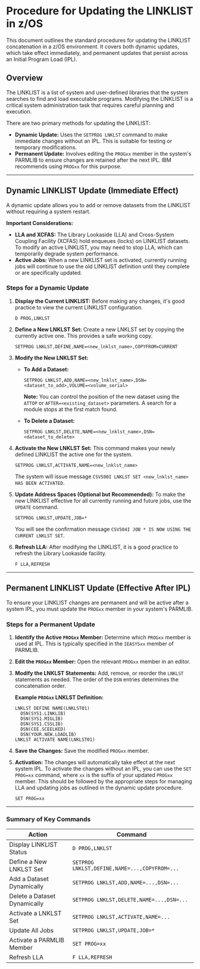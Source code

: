 # Procedure for Updating the LINKLIST in z/OS

This document outlines the standard procedures for updating the LINKLIST concatenation in a z/OS environment. It covers both dynamic updates, which take effect immediately, and permanent updates that persist across an Initial Program Load (IPL).

## Overview

The LINKLIST is a list of system and user-defined libraries that the system searches to find and load executable programs. Modifying the LINKLIST is a critical system administration task that requires careful planning and execution.

There are two primary methods for updating the LINKLIST:

*   **Dynamic Update:** Uses the `SETPROG LNKLST` command to make immediate changes without an IPL. This is suitable for testing or temporary modifications.
*   **Permanent Update:** Involves editing the `PROGxx` member in the system's PARMLIB to ensure changes are retained after the next IPL. IBM recommends using `PROGxx` for this purpose.

---

## Dynamic LINKLIST Update (Immediate Effect)

A dynamic update allows you to add or remove datasets from the LINKLIST without requiring a system restart.

**Important Considerations:**

*   **LLA and XCFAS:** The Library Lookaside (LLA) and Cross-System Coupling Facility (XCFAS) hold enqueues (locks) on LINKLIST datasets. To modify an active LINKLIST, you may need to stop LLA, which can temporarily degrade system performance.
*   **Active Jobs:** When a new LINKLIST set is activated, currently running jobs will continue to use the old LINKLIST definition until they complete or are specifically updated.

### Steps for a Dynamic Update

1.  **Display the Current LINKLIST:**
    Before making any changes, it's good practice to view the current LINKLIST configuration.
    ```zoscommand
    D PROG,LNKLST
    ```

2.  **Define a New LNKLST Set:**
    Create a new LNKLST set by copying the currently active one. This provides a safe working copy.
    ```zoscommand
    SETPROG LNKLST,DEFINE,NAME=<new_lnklst_name>,COPYFROM=CURRENT
    ```

3.  **Modify the New LNKLST Set:**
    *   **To Add a Dataset:**
        ```zoscommand
        SETPROG LNKLST,ADD,NAME=<new_lnklst_name>,DSN=<dataset_to_add>,VOLUME=<volume_serial>
        ```
        **Note:** You can control the position of the new dataset using the `ATTOP` or `AFTER=<existing_dataset>` parameters. A search for a module stops at the first match found.

    *   **To Delete a Dataset:**
        ```zoscommand
        SETPROG LNKLST,DELETE,NAME=<new_lnklst_name>,DSN=<dataset_to_delete>
        ```

4.  **Activate the New LNKLST Set:**
    This command makes your newly defined LINKLIST the active one for the system.
    ```zoscommand
    SETPROG LNKLST,ACTIVATE,NAME=<new_lnklst_name>
    ```
    The system will issue message `CSV500I LNKLST SET <new_lnklst_name> HAS BEEN ACTIVATED`.

5.  **Update Address Spaces (Optional but Recommended):**
    To make the new LINKLIST effective for all currently running and future jobs, use the `UPDATE` command.
    ```zoscommand
    SETPROG LNKLST,UPDATE,JOB=*
    ```
    You will see the confirmation message `CSV504I JOB * IS NOW USING THE CURRENT LNKLST SET`.

6.  **Refresh LLA:**
    After modifying the LINKLIST, it is a good practice to refresh the Library Lookaside facility.
    ```zoscommand
    F LLA,REFRESH
    ```

---

## Permanent LINKLIST Update (Effective After IPL)

To ensure your LINKLIST changes are permanent and will be active after a system IPL, you must update the `PROGxx` member in your system's PARMLIB.

### Steps for a Permanent Update

1.  **Identify the Active `PROGxx` Member:**
    Determine which `PROGxx` member is used at IPL. This is typically specified in the `IEASYSxx` member of PARMLIB.

2.  **Edit the `PROGxx` Member:**
    Open the relevant `PROGxx` member in an editor.

3.  **Modify the LNKLST Statements:**
    Add, remove, or reorder the `LNKLST` statements as needed. The order of the `DSN` entries determines the concatenation order.

    **Example `PROGxx` LNKLST Definition:**
    ```
    LNKLST DEFINE NAME(LNKLST01)
      DSN(SYS1.LINKLIB)
      DSN(SYS1.MIGLIB)
      DSN(SYS1.CSSLIB)
      DSN(CEE.SCEELKED)
      DSN(YOUR.NEW.LOADLIB)
    LNKLST ACTIVATE NAME(LNKLST01)
    ```

4.  **Save the Changes:**
    Save the modified `PROGxx` member.

5.  **Activation:**
    The changes will automatically take effect at the next system IPL. To activate the changes without an IPL, you can use the `SET PROG=xx` command, where `xx` is the suffix of your updated `PROGxx` member. This should be followed by the appropriate steps for managing LLA and updating jobs as outlined in the dynamic update procedure.

    ```zoscommand
    SET PROG=xx
    ```

---
### Summary of Key Commands

| Action | Command |
| --- | --- |
| Display LINKLIST Status | `D PROG,LNKLST` |
| Define a New LNKLST Set | `SETPROG LNKLST,DEFINE,NAME=...,COPYFROM=...` |
| Add a Dataset Dynamically | `SETPROG LNKLST,ADD,NAME=...,DSN=...` |
| Delete a Dataset Dynamically | `SETPROG LNKLST,DELETE,NAME=...,DSN=...` |
| Activate a LNKLST Set | `SETPROG LNKLST,ACTIVATE,NAME=...` |
| Update All Jobs | `SETPROG LNKLST,UPDATE,JOB=*` |
| Activate a PARMLIB Member | `SET PROG=xx` |
| Refresh LLA | `F LLA,REFRESH` |
